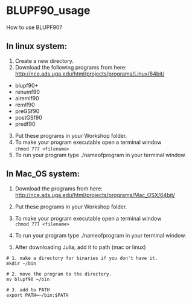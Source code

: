 # BLUPF90_usage
How to use BLUPF90?

## In linux system:
1.	Create a new directory. 
2.	Download the following programs from here: http://nce.ads.uga.edu/html/projects/programs/Linux/64bit/ 

-	blupf90+
-	renumf90
-	airemlf90
-	remlf90
-	preGSf90
-	postGSf90
-	predf90
3.	Put these programs in your Workshop folder.
4.	To make your program executable open a terminal window    
    ```chmod 777 <filename>```
5.	To run your program type ./nameofprogram in your terminal window.

## In Mac_OS system:

1. Download the programs from here: http://nce.ads.uga.edu/html/projects/programs/Mac_OSX/64bit/

2.	Put these programs in your Workshop folder.
3.	To make your program executable open a terminal window                                    
    ```chmod 777 <filename>```
4.	To run your program type ./nameofprogram in your terminal window.
5. After downloading Julia, add it to path (mac or linux)
```
# 1. make a directory for binaries if you don't have it.
mkdir ~/bin

# 2. move the program to the directory.
mv blupf90 ~/bin

# 3. add to PATH 
export PATH=~/bin:$PATH
```
